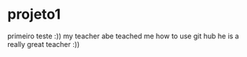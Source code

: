 # projeto1
primeiro teste :))
my teacher abe teached me how to use git hub
he is a really great teacher :))
